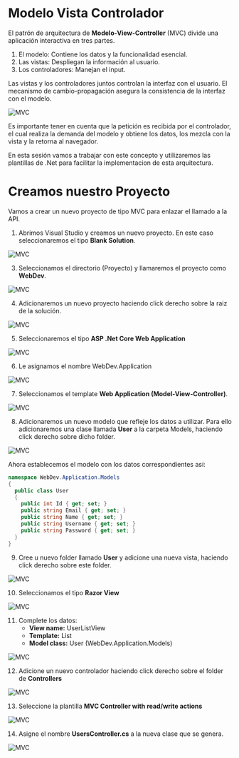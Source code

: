 # Modelo Vista Controlador
El patrón de arquitectura de **Modelo-View-Controller** (MVC) divide una aplicación interactiva en tres partes.

1. El modelo:  Contiene los datos y la funcionalidad esencial.
2. Las vistas: Despliegan la información al usuario.
3. Los controladores: Manejan el input. 

Las vistas y los controladores juntos controlan la interfaz con el usuario. 
El mecanismo de cambio-propagación asegura la consistencia de la interfaz con el modelo.

![MVC](https://github.com/Jucer74/WebDev/blob/main/Sesiones/Sesion-04/MVC-01.png)

Es importante tener en cuenta que la petición es recibida por el controlador, el cual realiza la demanda del modelo y obtiene los datos, los mezcla con la vista y la retorna al navegador.

En esta sesión vamos a trabajar con este concepto y utilizaremos las plantillas de .Net para facilitar la implementacion de esta arquitectura.

# Creamos nuestro Proyecto
Vamos a crear un nuevo proyecto de tipo MVC para enlazar el llamado a la API.

1. Abrimos Visual Studio y creamos un nuevo proyecto. En este caso seleccionaremos el tipo **Blank Solution**.

![MVC](https://github.com/Jucer74/WebDev/blob/main/Sesiones/Sesion-04/MVC-02.png)

3. Seleccionamos el directorio (Proyecto) y llamaremos el proyecto como **WebDev**.

![MVC](https://github.com/Jucer74/WebDev/blob/main/Sesiones/Sesion-04/MVC-03.png)

4. Adicionaremos un nuevo proyecto haciendo click derecho sobre la raiz de la solución.

![MVC](https://github.com/Jucer74/WebDev/blob/main/Sesiones/Sesion-04/MVC-04.png)

5. Seleccionaremos el tipo **ASP .Net Core Web Application**

![MVC](https://github.com/Jucer74/WebDev/blob/main/Sesiones/Sesion-04/MVC-05.png)

6. Le asignamos el nombre WebDev.Application

![MVC](https://github.com/Jucer74/WebDev/blob/main/Sesiones/Sesion-04/MVC-06.png)

7. Seleccionamos el template **Web Application (Model-View-Controller)**. 

![MVC](https://github.com/Jucer74/WebDev/blob/main/Sesiones/Sesion-04/MVC-07.png)

8. Adicionaremos un nuevo modelo que refleje los datos a utilizar. Para ello adicionaremos una clase llamada **User** a la carpeta Models, haciendo click derecho sobre dicho folder.

![MVC](https://github.com/Jucer74/WebDev/blob/main/Sesiones/Sesion-04/MVC-08.png)

Ahora establecemos el modelo con los datos correspondientes así:

```csharp
namespace WebDev.Application.Models
{
  public class User
  {
    public int Id { get; set; }
    public string Email { get; set; }
    public string Name { get; set; }
    public string Username { get; set; }
    public string Password { get; set; }
  }
}
```
 
9. Cree u nuevo folder llamado **User** y adicione una nueva vista, haciendo click derecho sobre este folder.

![MVC](https://github.com/Jucer74/WebDev/blob/main/Sesiones/Sesion-04/MVC-09.png)

10. Seleccionamos el tipo **Razor View**

![MVC](https://github.com/Jucer74/WebDev/blob/main/Sesiones/Sesion-04/MVC-10.png)

11. Complete los datos:
	- **View name:** UserListView
	- **Template:** List
	- **Model class:** User (WebDev.Application.Models)  

![MVC](https://github.com/Jucer74/WebDev/blob/main/Sesiones/Sesion-04/MVC-11.png)

12. Adicione un nuevo controlador haciendo click derecho sobre el folder de **Controllers**

![MVC](https://github.com/Jucer74/WebDev/blob/main/Sesiones/Sesion-04/MVC-12.png)

13. Seleccione la plantilla **MVC Controller with read/write actions**

![MVC](https://github.com/Jucer74/WebDev/blob/main/Sesiones/Sesion-04/MVC-13.png)

14. Asigne el nombre **UsersController.cs** a la nueva clase que se genera.

![MVC](https://github.com/Jucer74/WebDev/blob/main/Sesiones/Sesion-04/MVC-14.png)







  

















